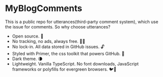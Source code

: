 # MyBlogComments
This is a public repo for utterances(third-party comment system), which use the issue for comments.
So why choose utterances?
- Open source. 🙌
- No tracking, no ads, always free. 📡🚫
- No lock-in. All data stored in GitHub issues. 🔓
- Styled with Primer, the css toolkit that powers GitHub. 💅
- Dark theme. 🌘
- Lightweight. Vanilla TypeScript. No font downloads, JavaScript frameworks or polyfills for evergreen browsers. 🐦🌲

